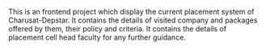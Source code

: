This is an frontend project which display the current placement system of Charusat-Depstar. It contains the details of visited company and packages offered by them, their policy and criteria. It contains the details of placement cell head faculty for any further guidance.
